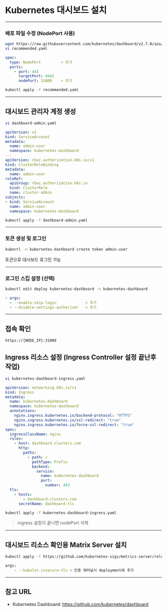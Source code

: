 # Kubernetes 대시보드 설치

---

### 배포 파일 수정 (NodePort 사용)

```bash
wget https://raw.githubusercontent.com/kubernetes/dashboard/v2.7.0/aio/deploy/recommended.yaml
vi recommended.yaml
```

```yaml
spec:
  type: NodePort         < 추가
  ports:
    - port: 443
      targetPort: 8443
      nodePort: 31000    < 추가
```

```bash
kubectl apply -f recommended.yaml
```

---

## 대시보드 관리자 계정 생성

```bash
vi dashboard-admin.yaml
```

```yaml
apiVersion: v1
kind: ServiceAccount
metadata:
  name: admin-user
  namespace: kubernetes-dashboard
---
apiVersion: rbac.authorization.k8s.io/v1
kind: ClusterRoleBinding
metadata:
  name: admin-user
roleRef:
  apiGroup: rbac.authorization.k8s.io
  kind: ClusterRole
  name: cluster-admin
subjects:
- kind: ServiceAccount
  name: admin-user
  namespace: kubernetes-dashboard
```

```bash
kubectl apply -f dashboard-admin.yaml
```

---

### 토큰 생성 및 로그인

```bash
kubectl -n kubernetes-dashboard create token admin-user
```

토큰으로 대시보드 로그인 가능

---

### 로그인 스킵 설정 (선택)

```bash
kubectl edit deploy kubernetes-dashboard -n kubernetes-dashboard
```

```yaml
- args:
  - --enable-skip-login             < 추가
  - --disable-settings-authorizer   < 추가
```

---

## 접속 확인

```bash
https://{NODE_IP}:31000
```

## Ingress 리소스 설정 (Ingress Controller 설정 끝난후 작업)

```bash
vi kubernetes-dashboard-ingress.yaml
```

```yaml
apiVersion: networking.k8s.io/v1
kind: Ingress
metadata:
  name: kubernetes-dashboard
  namespace: kubernetes-dashboard
  annotations:
    nginx.ingress.kubernetes.io/backend-protocol: "HTTPS"
    nginx.ingress.kubernetes.io/ssl-redirect: "true"
    nginx.ingress.kubernetes.io/force-ssl-redirect: "true"
spec:
  ingressClassName: nginx
  rules:
    - host: dashboard.clusters.com
      http:
        paths:
          - path: /
            pathType: Prefix
            backend:
              service:
                name: kubernetes-dashboard
                port:
                  number: 443
  tls:
    - hosts:
        - dashboard.clusters.com
      secretName: dashboard-tls
```

```bash
kubectl apply -f kubernetes-dashboard-ingress.yaml
```
> ingress 설정이 끝나면 nodePort 삭제

---

## 대시보드 리소스 확인용 Matrix Server 설치

```bash
kubectl apply -f https://github.com/kubernetes-sigs/metrics-server/releases/latest/download/components.yaml

args:
    - --kubelet-insecure-tls < 인증 에러날시 deployment에 추가
```

---

## 참고 URL

 - Kubernetes Dashboard: https://github.com/kubernetes/dashboard
